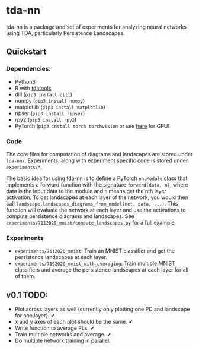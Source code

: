 # tda-nn
tda-nn is a package and set of experiments for analyzing neural networks using TDA, particularly Persistence Landscapes. 

## Quickstart

### Dependencies:
- Python3
- R with [tdatools](https://github.com/jjbouza/tda-tools)
- dill (`pip3 install dill`)
- numpy (`pip3 install numpy`)
- matplotlib (`pip3 install matplotlib`)
- ripser (`pip3 install ripser`)
- rpy2 (`pip3 install rpy2`)
- PyTorch (`pip3 install torch torchvision` or see [here](https://pytorch.org/get-started/locally/) for GPU)

### Code
The core files for computation of diagrams and landscapes are stored under `tda-nn/`. Experiments, along with experiment specific code is stored under `experiments/*`. 

The basic idea for using tda-nn is to define a PyTorch `nn.Module` class that implements a forward function with the signature `forward(data, n)`, where data is the input data to the module and `n` means get the nth layer activation. To get landscapes at each layer of the network, you would then call `landscape.landscapes_diagrams_from_model(net, data, ...)`. This function will evaluate the network at each layer and use the activations to compute persistence diagrams and landscapes. See `experiments/7112020_mnist/compute_landscapes.py` for a full example. 

### Experiments

- `experiments/7112020_mnist`: Train an MNIST classifier and get the persistence landscapes at each layer.
- `experiments/7192020_mnist_with_averaging`: Train multiple MNIST classifiers and average the persistence landscapes at each layer for all of them.


## v0.1 TODO:
- Plot across layers as well (currently only plotting one PD and landscape for one layer). ✔
- x and y axes of each plot should be the same. ✔
- Write function to average PLs. ✔
- Train multiple networks and average. ✔
- Do multiple network training in parallel.
